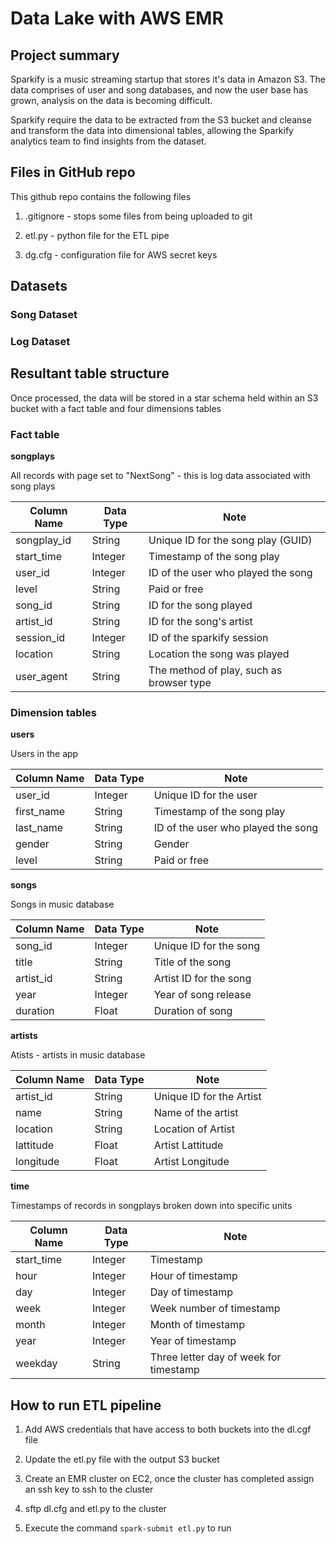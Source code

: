 # Data Lake with AWS EMR

## Project summary

Sparkify is a music streaming startup that stores it's data in Amazon S3.  The data comprises of user and song databases, and now the user base has grown, analysis on the data is becoming difficult.

Sparkify require the data to be extracted from the S3 bucket and cleanse and transform the data into dimensional tables, allowing the Sparkify analytics team to find insights from the dataset.

## Files in GitHub repo

This github repo contains the following files

1. .gitignore - stops some files from being uploaded to git

2. etl.py - python file for the ETL pipe

3. dg.cfg - configuration file for AWS secret keys

## Datasets

### Song Dataset

### Log Dataset

## Resultant table structure

Once processed, the data will be stored in a star schema held within an S3 bucket with a fact table and four dimensions tables

### Fact table

**songplays**

All records with page set to "NextSong" - this is log data associated with song plays

| Column Name | Data Type | Note                                     |
|-------------|-----------|------------------------------------------|
| songplay_id | String    | Unique ID for the song play (GUID)       |
| start_time  | Integer   | Timestamp of the song play               |
| user_id     | Integer   | ID of the user who played the song       |
| level       | String    | Paid or free                             |
| song_id     | String    | ID for the song played                   |
| artist_id   | String    | ID for the song's artist                 |
| session_id  | Integer   | ID of the sparkify session               |
| location    | String    | Location the song was played             |
| user_agent  | String    | The method of play, such as browser type |


### Dimension tables

**users**

Users in the app

| Column Name | Data Type | Note                               |
|-------------|-----------|------------------------------------|
| user_id     | Integer   | Unique ID for the user             |
| first_name  | String    | Timestamp of the song play         |
| last_name   | String    | ID of the user who played the song |
| gender      | String    | Gender                             |
| level       | String    | Paid or free                       |

**songs**

Songs in music database

| Column Name | Data Type | Note                   |
|-------------|-----------|------------------------|
| song_id     | Integer   | Unique ID for the song |
| title       | String    | Title of the song      |
| artist_id   | String    | Artist ID for the song |
| year        | Integer   | Year of song release   |
| duration    | Float     | Duration of song       |

**artists**

Atists - artists in music database

| Column Name | Data Type | Note                     |
|-------------|-----------|--------------------------|
| artist_id   | String    | Unique ID for the Artist |
| name        | String    | Name of the artist       |
| location    | String    | Location of Artist       |
| lattitude   | Float     | Artist Lattitude         |
| longitude   | Float     | Artist Longitude         |

**time**

Timestamps of records in songplays broken down into specific units

| Column Name | Data Type | Note                                   |
|-------------|-----------|----------------------------------------|
| start_time  | Integer   | Timestamp                              |
| hour        | Integer   | Hour of timestamp                      |
| day         | Integer   | Day of timestamp                       |
| week        | Integer   | Week number of timestamp               |
| month       | Integer   | Month of timestamp                     |
| year        | Integer   | Year of timestamp                      |
| weekday     | String    | Three letter day of week for timestamp |

## How to run ETL pipeline

1. Add AWS credentials that have access to both buckets into the dl.cgf file

2. Update the etl.py file with the output S3 bucket

3. Create an EMR cluster on EC2, once the cluster has completed assign an ssh key to ssh to the cluster

4. sftp dl.cfg and etl.py to the cluster

5. Execute the command `spark-submit etl.py` to run